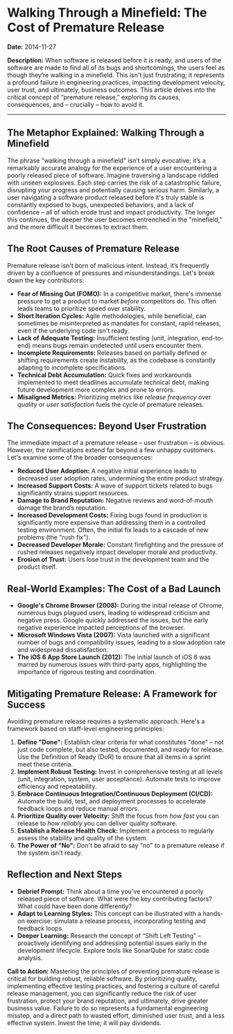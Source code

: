# Walking Through a Minefield: The Cost of Premature Release

**Date:** 2014-11-27

**Description:** When software is released before it is ready, and users of the software are made to find all of its bugs and shortcomings, the users feel as though they’re walking in a minefield. This isn't just frustrating; it represents a profound failure in engineering practices, impacting development velocity, user trust, and ultimately, business outcomes. This article delves into the critical concept of “premature release,” exploring its causes, consequences, and – crucially – how to avoid it.

---

## The Metaphor Explained: Walking Through a Minefield

The phrase "walking through a minefield" isn’t simply evocative; it’s a remarkably accurate analogy for the experience of a user encountering a poorly released piece of software. Imagine traversing a landscape riddled with unseen explosives. Each step carries the risk of a catastrophic failure, disrupting your progress and potentially causing serious harm. Similarly, a user navigating a software product released before it's truly stable is constantly exposed to bugs, unexpected behaviors, and a lack of confidence – all of which erode trust and impact productivity. The longer this continues, the deeper the user becomes entrenched in the "minefield," and the more difficult it becomes to extract them.

## The Root Causes of Premature Release

Premature release isn't born of malicious intent. Instead, it’s frequently driven by a confluence of pressures and misunderstandings. Let's break down the key contributors:

- **Fear of Missing Out (FOMO):** In a competitive market, there's immense pressure to get a product to market _before_ competitors do. This often leads teams to prioritize speed over stability.
- **Short Iteration Cycles:** Agile methodologies, while beneficial, can sometimes be misinterpreted as mandates for constant, rapid releases, even if the underlying code isn't ready.
- **Lack of Adequate Testing:** Insufficient testing (unit, integration, end-to-end) means bugs remain undetected until users encounter them.
- **Incomplete Requirements:** Releases based on partially defined or shifting requirements create instability, as the codebase is constantly adapting to incomplete specifications.
- **Technical Debt Accumulation:** Quick fixes and workarounds implemented to meet deadlines accumulate technical debt, making future development more complex and prone to errors.
- **Misaligned Metrics:** Prioritizing metrics like _release frequency_ over _quality_ or _user satisfaction_ fuels the cycle of premature releases.

## The Consequences: Beyond User Frustration

The immediate impact of a premature release – user frustration – is obvious. However, the ramifications extend far beyond a few unhappy customers. Let's examine some of the broader consequences:

- **Reduced User Adoption:** A negative initial experience leads to decreased user adoption rates, undermining the entire product strategy.
- **Increased Support Costs:** A wave of support tickets related to bugs significantly strains support resources.
- **Damage to Brand Reputation:** Negative reviews and word-of-mouth damage the brand’s reputation.
- **Increased Development Costs:** Fixing bugs found in production is significantly more expensive than addressing them in a controlled testing environment. Often, the initial fix leads to a cascade of new problems (the "rush fix").
- **Decreased Developer Morale:** Constant firefighting and the pressure of rushed releases negatively impact developer morale and productivity.
- **Erosion of Trust:** Users lose trust in the development team and the product itself.

## Real-World Examples: The Cost of a Bad Launch

- **Google's Chrome Browser (2008):** During the initial release of Chrome, numerous bugs plagued users, leading to widespread criticism and negative press. Google quickly addressed the issues, but the early negative experience impacted perceptions of the browser.
- **Microsoft Windows Vista (2007):** Vista launched with a significant number of bugs and compatibility issues, leading to a slow adoption rate and widespread dissatisfaction.
- **The iOS 6 App Store Launch (2012):** The initial launch of iOS 6 was marred by numerous issues with third-party apps, highlighting the importance of rigorous testing and coordination.

## Mitigating Premature Release: A Framework for Success

Avoiding premature release requires a systematic approach. Here's a framework based on staff-level engineering principles:

1.  **Define "Done":** Establish clear criteria for what constitutes "done" – not just code complete, but also tested, documented, and ready for release. Use the Definition of Ready (DoR) to ensure that all items in a sprint meet these criteria.
2.  **Implement Robust Testing:** Invest in comprehensive testing at all levels (unit, integration, system, user acceptance). Automate tests to improve efficiency and repeatability.
3.  **Embrace Continuous Integration/Continuous Deployment (CI/CD):** Automate the build, test, and deployment processes to accelerate feedback loops and reduce manual errors.
4.  **Prioritize Quality over Velocity:** Shift the focus from _how fast_ you can release to _how reliably_ you can deliver quality software.
5.  **Establish a Release Health Check:** Implement a process to regularly assess the stability and quality of the system.
6.  **The Power of "No":** Don't be afraid to say "no" to a premature release if the system isn't ready.

## Reflection and Next Steps

- **Debrief Prompt:** Think about a time you've encountered a poorly released piece of software. What were the key contributing factors? What could have been done differently?
- **Adapt to Learning Styles:** This concept can be illustrated with a hands-on exercise: simulate a release process, incorporating testing and feedback loops.
- **Deeper Learning:** Research the concept of “Shift Left Testing” – proactively identifying and addressing potential issues early in the development lifecycle. Explore tools like SonarQube for static code analysis.

**Call to Action:** Mastering the principles of preventing premature release is critical for building robust, reliable software. By prioritizing quality, implementing effective testing practices, and fostering a culture of careful release management, you can significantly reduce the risk of user frustration, protect your brand reputation, and ultimately, drive greater business value. Failure to do so represents a fundamental engineering misstep, and a direct path to wasted effort, diminished user trust, and a less effective system. Invest the time; it will pay dividends.